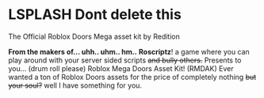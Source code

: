 # LSPLASH Dont delete this
The Official Roblox Doors Mega asset kit by Redition

**From the makers of...
uhh..
uhm..
hm..**
**Roscriptz**! a game where you can play around with your server sided scripts ~~and bully others.~~
Presents to you... (drum roll please) Roblox Mega Doors Asset Kit! (RMDAK) Ever wanted a ton of Roblox Doors assets for the price of completely nothing ~~but your soul?~~ well I have something for you.
